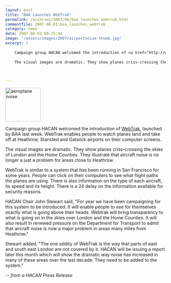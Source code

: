 ```yaml
---
layout: post
title: "BAA Launches WebTrak"
permalink: /archives/2007/06/baa_launches_webtrak.html
commentfile: 2007-06-01-baa_launches_webtrak
category: news
date: 2007-06-01 09:15:44
image: "/assets/images/2007/airportnoise-thumb.jpg"
excerpt: |
    
    Campaign group HACAN welcomed the introduction of <a href="http://www.baa.com/noise,">WebTrak</a> launched by BAA last week. WebTrak enables people to watch planes land and take off at Heathrow, Stansted and Gatwick airports on their computer screens.
    
    The visual images are dramatic. They show planes criss-crossing the skies of London and the Home Counties. They illustrate that aircraft noise is no longer a just a problem for areas close to Heathrow.
    
    

---
```


<img alt="aeroplane noise" src="/assets/images/2007/airportnoise-thumb.jpg" width="111" height="106" class="right" />

Campaign group HACAN welcomed the introduction of [WebTrak](http://www.baa.com/noise), launched by BAA last week. WebTrak enables people to watch planes land and take off at Heathrow, Stansted and Gatwick airports on their computer screens.

The visual images are dramatic. They show planes criss-crossing the skies of London and the Home Counties. They illustrate that aircraft noise is no longer a just a problem for areas close to Heathrow.

WebTrak is similar to a system that has been running in San Francisco for some years. People can click on their computers to see what flight paths the planes are using. There is also information on the type of each aircraft, its speed and its height. There is a 24 delay on the information available for security reasons.

HACAN Chair John Stewart said, "For year we have been campaigning for this system to be introduced. It will enable people to see for themselves exactly what is going above their heads. Webtrak will bring transparency to what is going on in the skies over London and the Home Counties. It will also result in renewed pressure on the Department for Transport to admit that aircraft noise is now a major problem in areas many miles from Heathrow."

Stewart added, "The one oddity of WebTrak is the way that parts of east and south east London are not covered by it. HACAN will be issuing a report later this month which will show the dramatic way noise has increased in many of these areas over the last decade. They need to be added to the system."

-- *from a HACAN Press Release*

